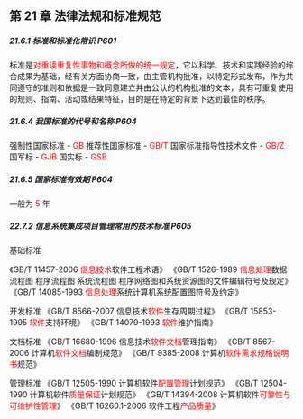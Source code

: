 ## 第 21 章 法律法规和标准规范

##### 21.6.1 标准和标准化常识 P601

标准是<font color='red'>对重读重复性事物和概念所做的统一规定</font>，它以科学、技术和实践经验的综合成果为基础，经有关方面协商一致，由主管机构批准，以特定形式发布，作为共同遵守的准则和依据是一致同意建立并由公认的机构批准的文本，具有可重复使用的规则、指南、活动或结果特征，目的是在特定的背景下达到最佳的秩序。

##### 21.6.4 我国标准的代号和名称 P604

强制性国家标准 - <font color='red'>GB</font>
推荐性国家标准 - <font color='red'>GB/T</font>
国家标准指导性技术文件 - <font color='red'>GB/Z</font>
国军标 - <font color='red'>GJB</font>
国实标 - <font color='red'>GSB</font>

##### 21.6.5 国家标准有效期 P604

一般为 <font color='red'>5</font> 年

##### 22.7.2 信息系统集成项目管理常用的技术标准 P605

基础标准

《GB/T 11457-2006 <font color='red'>信息技术</font>软件工程术语》
《GB/T 1526-1989 <font color='red'>信息处理</font>数据流程图 程序流程图 系统流程图 程序网络图和系统资源图的文件编辑符号及规定》
《GB/T 14085-1993 <font color='red'>信息处理</font>系统计算机系统配置图符号及约定》

开发标准
《GB/T 8566-2007 信息技术<font color='red'>软件</font>生存周期过程》
《GB/T 15853-1995 <font color='red'>软件</font>支持环境》
《GB/T 14079-1993 <font color='red'>软件</font>维护指南》

文档标准
《GB/T 16680-1996 信息技术<font color='red'>软件文档</font>管理指南》
《GB/T 8567-2006 计算机<font color='red'>软件文档</font>编制规范》
《GB/T 9385-2008 计算机<font color='red'>软件需求规格说明书</font>规范》

管理标准
《GB/T 12505-1990 计算机软件<font color='red'>配置管理</font>计划规范》
《GB/T 12504-1990 计算机软件<font color='red'>质量保证</font>计划规范》
《GB/T 14394-2008 计算机软件<font color='red'>可靠性与可维护性管理</font>》
《GB/T 16260.1-2006 软件工程<font color='red'>产品质量</font>》
